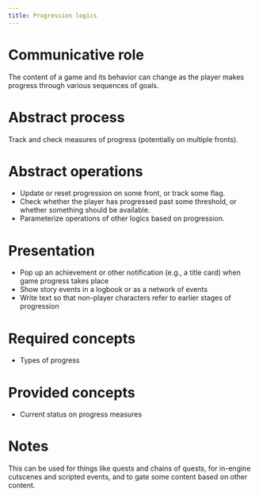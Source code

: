 ```yaml
---
title: Progression logics 
---
```


# Communicative role

The content of a game and its behavior can change as the player makes progress through various sequences of goals.

# Abstract process

Track and check measures of progress (potentially on multiple fronts).

# Abstract operations

* Update or reset progression on some front, or track some flag.
* Check whether the player has progressed past some threshold, or whether something should be available.
* Parameterize operations of other logics based on progression.

# Presentation

* Pop up an achievement or other notification (e.g., a title card) when game progress takes place
* Show story events in a logbook or as a network of events
* Write text so that non-player characters refer to earlier stages of progression

# Required concepts

* Types of progress

# Provided concepts

* Current status on progress measures

# Notes

This can be used for things like quests and chains of quests, for in-engine cutscenes and scripted events, and to gate some content based on other content. 
